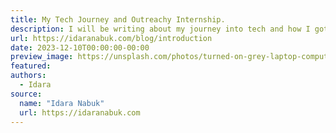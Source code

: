 ```yaml
---
title: My Tech Journey and Outreachy Internship.
description: I will be writing about my journey into tech and how I got to know about Outreachy.
url: https://idaranabuk.com/blog/introduction
date: 2023-12-10T00:00:00-00:00
preview_image: https://unsplash.com/photos/turned-on-grey-laptop-computer-FBNxmwEVpAc
featured:
authors:
  - Idara
source:
  name: "Idara Nabuk"
  url: https://idaranabuk.com
---
```

